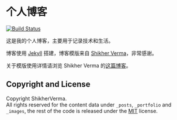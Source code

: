 # 个人博客
[![Build Status](https://travis-ci.org/ShikherVerma/Shikherverma.github.io.svg?branch=master)](https://travis-ci.org/ShikherVerma/Shikherverma.github.io)

这是我的个人博客，主要用于记录技术和生活。   
   
博客使用 [Jekyll](http://jekyllcn.com/) 搭建，博客模版来自 [Shikher Verma](https://github.com/ShikherVerma/Shikherverma.github.io)，非常感谢。

关于模版使用详情请浏览 Shikher Verma 的[这篇博客](http://shikherverma.com/blog/Yet-Another-Jekyll-Blog)。  


## Copyright and License

Copyright ShikherVerma.  
All rights reserved for the content data under `_posts`, `_portfolio` and `_images`, the rest of the code is released under the [MIT](https://github.com/ShikherVerma/shikherverma.github.io/blob/gh-pages/LICENSE) license.
